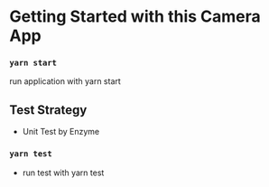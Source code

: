 # Getting Started with this Camera App

### `yarn start`
run application with yarn start

## Test Strategy
 - Unit Test by Enzyme

### `yarn test`
 - run test with yarn test



